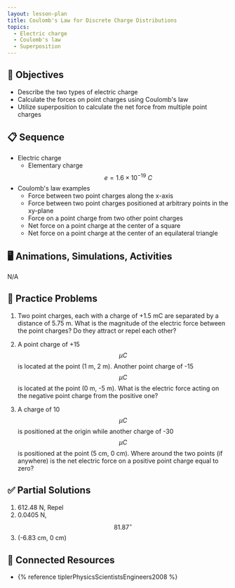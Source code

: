 ```yaml
---
layout: lesson-plan
title: Coulomb's Law for Discrete Charge Distributions
topics:
  - Electric charge
  - Coulomb's law
  - Superposition
---
```


## 🎯 Objectives

* Describe the two types of electric charge
* Calculate the forces on point charges using Coulomb's law
* Utilize superposition to calculate the net force from multiple point charges

## 📋 Sequence

* Electric charge
  * Elementary charge $$e = 1.6 \times 10^{-19} \: C$$
* Coulomb's law examples
  * Force between two point charges along the x-axis
  * Force between two point charges positioned at arbitrary points in the xy-plane
  * Force on a point charge from two other point charges
  * Net force on a point charge at the center of a square
  * Net force on a point charge at the center of an equilateral triangle

## 🖥️ Animations, Simulations, Activities

N/A

## 📝 Practice Problems

1. Two point charges, each with a charge of +1.5 mC are separated by a distance of 5.75 m. What is the magnitude of the electric force between the point charges? Do they attract or repel each other?

1. A point charge of +15 $$\mu C$$ is located at the point (1 m, 2 m). Another point charge of -15 $$\mu C$$ is located at the point (0 m, -5 m). What is the electric force acting on the negative point charge from the positive one?

1. A charge of 10 $$\mu C$$ is positioned at the origin while another charge of -30 $$\mu C$$ is positioned at the point (5 cm, 0 cm). Where around the two points (if anywhere) is the net electric force on a positive point charge equal to zero?

## ✅ Partial Solutions

1. 612.48 N, Repel
1. 0.0405 N, $$81.87^\circ$$
1. (-6.83 cm, 0 cm)

## 📘 Connected Resources

* {% reference tiplerPhysicsScientistsEngineers2008 %}
